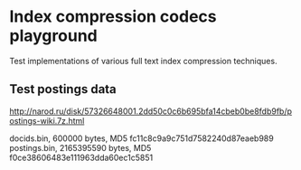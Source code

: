 Index compression codecs playground
===================================

Test implementations of various full text index compression techniques.

Test postings data
------------------

http://narod.ru/disk/57326648001.2dd50c0c6b695bfa14cbeb0be8fdb9fb/postings-wiki.7z.html

docids.bin, 600000 bytes, MD5 fc11c8c9a9c751d7582240d87eaeb989
postings.bin, 2165395590 bytes, MD5 f0ce38606483e111963dda60ec1c5851
